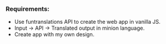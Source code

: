 ### Requirements:

- Use funtranslations API to create the web app in vanilla JS.
- Input -> API -> Translated output in minion language.
- Create app with my own design.
